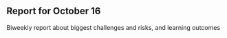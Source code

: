 
## Report for October 16

Biweekly report about biggest challenges and risks, and learning outcomes



